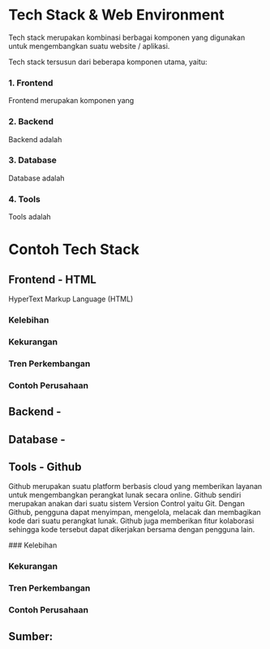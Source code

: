 # Tech Stack & Web Environment
<p>Tech stack merupakan kombinasi berbagai komponen yang digunakan untuk mengembangkan suatu website / aplikasi.</p>
<p>Tech stack tersusun dari beberapa komponen utama, yaitu:</p>

### 1. Frontend
Frontend merupakan komponen yang 
### 2. Backend
Backend adalah
### 3. Database
Database adalah
### 4. Tools
Tools adalah

# Contoh Tech Stack
## Frontend - HTML
<p>HyperText Markup Language (HTML) </p>

### Kelebihan

### Kekurangan

### Tren Perkembangan

### Contoh Perusahaan


## Backend -
## Database -
## Tools - Github
<p>Github merupakan suatu platform berbasis cloud yang memberikan layanan untuk mengembangkan perangkat lunak secara online. Github sendiri merupakan anakan dari suatu sistem Version Control yaitu Git. Dengan Github, pengguna dapat menyimpan, mengelola, melacak dan membagikan kode dari suatu perangkat lunak. Github juga memberikan fitur kolaborasi sehingga kode tersebut dapat dikerjakan bersama dengan pengguna lain. </p>
### Kelebihan

### Kekurangan

### Tren Perkembangan

### Contoh Perusahaan


## Sumber: 
